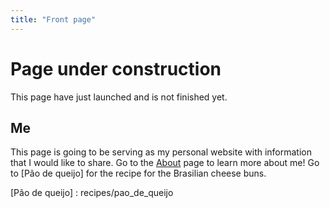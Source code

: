 ```yaml
---
title: "Front page"
---
```


# Page under construction

This page have just launched and is not finished yet.

## Me

This page is going to be serving as my personal website with information that I would like to share. Go to the [About] page to learn more about me! Go to [Pão de queijo] for the recipe for the Brasilian cheese buns.

[About]: about
[Pão de queijo] : recipes/pao_de_queijo
